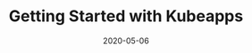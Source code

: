 ---
date: '2020-05-06'
description: Deploying Kubeapps for your cluster and installing an example application.
lastmod: '2020-05-19'
patterns:
- Deployment
tags:
- Kubeapps
team:
- Tiffany Jernigan
title: Getting Started with Kubeapps
youtube_id: 9HsWsoDd1fM
---